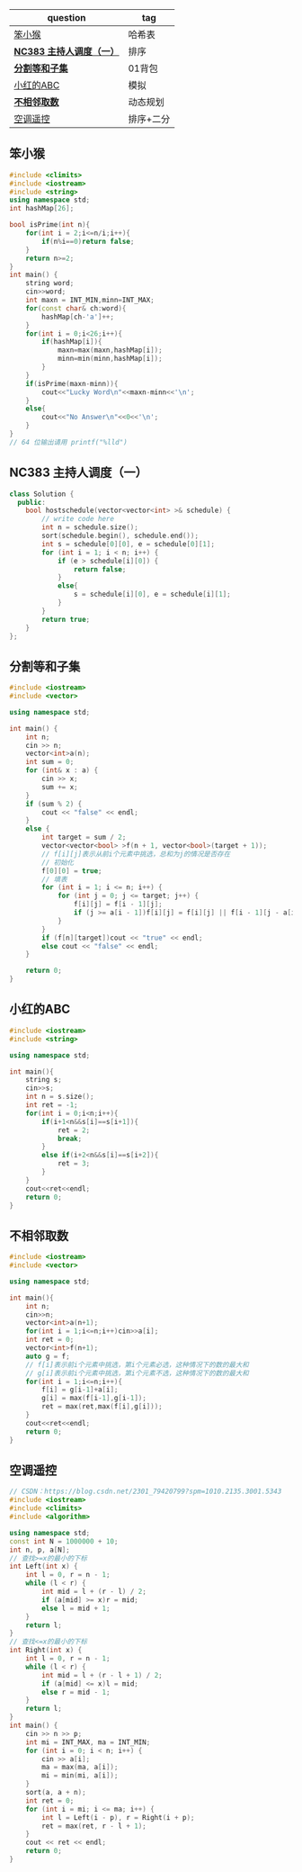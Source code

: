 | question                                                     | tag       |
| ------------------------------------------------------------ | --------- |
| [笨小猴](https://www.nowcoder.com/practice/17865bc2a75c4944a872ef709958c56e?tpId=290&tqId=39933&ru=/exam/oj) | 哈希表    |
| [**NC383** **主持人调度（一）**](https://www.nowcoder.com/practice/e160b104354649b69600803184094adb?tpId=196&tqId=40514&ru=/exam/oj) | 排序      |
| [**分割等和子集**](https://www.nowcoder.com/practice/65ade309fa4d4067a9add749721bfdc0?tpId=230&tqId=40433&ru=/exam/oj) | 01背包    |
| [小红的ABC](https://ac.nowcoder.com/acm/problem/230720)      | 模拟      |
| [**不相邻取数**](https://www.nowcoder.com/practice/a2be806a0e5747a088670f5dc62cfa1e?tpId=230&tqId=39763&ru=/exam/oj) | 动态规划  |
| [空调遥控](https://ac.nowcoder.com/acm/problem/229310)       | 排序+二分 |



## 笨小猴

```c++
#include <climits>
#include <iostream>
#include <string>
using namespace std;
int hashMap[26];

bool isPrime(int n){
    for(int i = 2;i<=n/i;i++){
        if(n%i==0)return false;
    }
    return n>=2;
}
int main() {
    string word;
    cin>>word;
    int maxn = INT_MIN,minn=INT_MAX;
    for(const char& ch:word){
        hashMap[ch-'a']++;
    }
    for(int i = 0;i<26;i++){
        if(hashMap[i]){
            maxn=max(maxn,hashMap[i]);
            minn=min(minn,hashMap[i]);
        }
    }
    if(isPrime(maxn-minn)){
        cout<<"Lucky Word\n"<<maxn-minn<<'\n';
    }
    else{
        cout<<"No Answer\n"<<0<<'\n';
    }
}
// 64 位输出请用 printf("%lld")
```

## **NC383** **主持人调度（一）**

```c++
class Solution {
  public:
    bool hostschedule(vector<vector<int> >& schedule) {
        // write code here
        int n = schedule.size();
        sort(schedule.begin(), schedule.end());
        int s = schedule[0][0], e = schedule[0][1];
        for (int i = 1; i < n; i++) {
            if (e > schedule[i][0]) {
                return false;
            }
            else{
                s = schedule[i][0], e = schedule[i][1];
            }
        }
        return true;
    }
};
```

## **分割等和子集**

```c++
#include <iostream>
#include <vector>

using namespace std;

int main() {
    int n;
    cin >> n;
    vector<int>a(n);
    int sum = 0;
    for (int& x : a) {
        cin >> x;
        sum += x;
    }
    if (sum % 2) {
        cout << "false" << endl;
    }
    else {
        int target = sum / 2;
        vector<vector<bool> >f(n + 1, vector<bool>(target + 1));
        // f[i][j]表示从前i个元素中挑选，总和为j的情况是否存在
        // 初始化
        f[0][0] = true;
        // 填表
        for (int i = 1; i <= n; i++) {
            for (int j = 0; j <= target; j++) {
                f[i][j] = f[i - 1][j];
                if (j >= a[i - 1])f[i][j] = f[i][j] || f[i - 1][j - a[i - 1]];
            }
        }
        if (f[n][target])cout << "true" << endl;
        else cout << "false" << endl;
    }

    return 0;
}
```

## 小红的ABC

```c++
#include <iostream>
#include <string>

using namespace std;

int main(){
    string s;
    cin>>s;
    int n = s.size();
    int ret = -1;
    for(int i = 0;i<n;i++){
        if(i+1<n&&s[i]==s[i+1]){
            ret = 2;
            break;
        }
        else if(i+2<n&&s[i]==s[i+2]){
            ret = 3;
        }
    }
    cout<<ret<<endl;
    return 0;
}
```

## **不相邻取数**

```c++
#include <iostream>
#include <vector>

using namespace std;

int main(){
    int n;
    cin>>n;
    vector<int>a(n+1);
    for(int i = 1;i<=n;i++)cin>>a[i];
    int ret = 0;
    vector<int>f(n+1);
    auto g = f;
    // f[i]表示前i个元素中挑选，第i个元素必选，这种情况下的数的最大和
    // g[i]表示前i个元素中挑选，第i个元素不选，这种情况下的数的最大和
    for(int i = 1;i<=n;i++){
        f[i] = g[i-1]+a[i];
        g[i] = max(f[i-1],g[i-1]);
        ret = max(ret,max(f[i],g[i]));
    }
    cout<<ret<<endl;
    return 0;
}
```

## 空调遥控

```c++
// CSDN：https://blog.csdn.net/2301_79420799?spm=1010.2135.3001.5343
#include <iostream>
#include <climits>
#include <algorithm>

using namespace std;
const int N = 1000000 + 10;
int n, p, a[N];
// 查找>=x的最小的下标
int Left(int x) {
	int l = 0, r = n - 1;
	while (l < r) {
		int mid = l + (r - l) / 2;
		if (a[mid] >= x)r = mid;
		else l = mid + 1;
	}
	return l;
}
// 查找<=x的最小的下标
int Right(int x) {
	int l = 0, r = n - 1;
	while (l < r) {
		int mid = l + (r - l + 1) / 2;
		if (a[mid] <= x)l = mid;
		else r = mid - 1;
	}
	return l;
}
int main() {
	cin >> n >> p;
	int mi = INT_MAX, ma = INT_MIN;
	for (int i = 0; i < n; i++) {
		cin >> a[i];
		ma = max(ma, a[i]);
		mi = min(mi, a[i]);
	}
	sort(a, a + n);
	int ret = 0;
	for (int i = mi; i <= ma; i++) {
		int l = Left(i - p), r = Right(i + p);
		ret = max(ret, r - l + 1);
	}
	cout << ret << endl;
	return 0;
}
```

